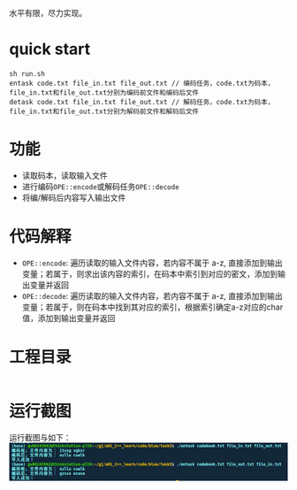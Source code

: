 水平有限，尽力实现。

# quick start
```
sh run.sh
entask code.txt file_in.txt file_out.txt // 编码任务，code.txt为码本，file_in.txt和file_out.txt分别为编码前文件和编码后文件
detask code.txt file_in.txt file_out.txt // 解码任务，code.txt为码本，file_in.txt和file_out.txt分别为解码前文件和解码后文件
```

# 功能
- 读取码本，读取输入文件
- 进行编码`OPE::encode`或解码任务`OPE::decode`
- 将编/解码后内容写入输出文件

# 代码解释
- `OPE::encode`: 遍历读取的输入文件内容，若内容不属于 a-z, 直接添加到输出变量；若属于，则求出该内容的索引，在码本中索引到对应的密文，添加到输出变量并返回
- `OPE::decode`: 遍历读取的输入文件内容，若内容不属于 a-z, 直接添加到输出变量；若属于，则在码本中找到其对应的索引，根据索引确定a-z对应的char值，添加到输出变量并返回


# 工程目录
```

```
# 运行截图
运行截图与如下： 
![运行截图](pic/cut1.png)

